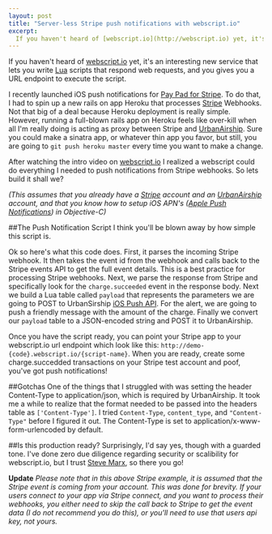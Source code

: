 ```yaml
---
layout: post
title: "Server-less Stripe push notifications with webscript.io"
excerpt:
  If you haven't heard of [webscript.io](http://webscript.io) yet, it's an interesting new service that lets you write [Lua](http://www.lua.org/about.html) scripts that respond web requests, and gives you a URL endpoint to execute the script.
---
```


If you haven't heard of [webscript.io](http://webscript.io) yet, it's an interesting new service that lets you write [Lua](http://www.lua.org/about.html) scripts that respond web requests, and you gives you a URL endpoint to execute the script.

I recently launched iOS push notifications for [Pay Pad for Stripe](http://www.pay-pad.com). To do that, I had to spin up a new rails on app Heroku that processes [Stripe](http://www.stripe.com) Webhooks. Not that big of a deal because Heroku deployment is really simple. However, running a full-blown rails app on Heroku feels like over-kill when all I'm really doing is acting as proxy between Stripe and [UrbanAirship](http://urbanairship.com/). Sure you could make a sinatra app, or whatever thin app you favor, but still, you are going to `git push heroku master` every time you want to make a change.

After watching the intro video on [webscript.io](http://webscript.io) I realized a webscript could do everything I needed to push notifications from Stripe webhooks. So lets build it shall we?

*(This assumes that you already have a [Stripe](http://www.stripe.com) account and an [UrbanAirship](http://urbanairship.com/) account, and that you know how to setup iOS APN's ([Apple Push Notifications](http://developer.apple.com/library/mac/#documentation/NetworkingInternet/Conceptual/RemoteNotificationsPG/ApplePushService/ApplePushService.html)) in Objective-C)*

##The Push Notification Script
I think you'll be blown away by how simple this script is.

<script src="https://gist.github.com/4101151.js"> </script>

Ok so here's what this code does. First, it parses the incoming Stripe webhook. It then takes the event id from the webhook and calls back to the Stripe events API to get the full event details. This is a best practice for processing Stripe webhooks. Next, we parse the response from Stripe and specifically look for the `charge.succeeded` event in the response body. Next we build a Lua table called `payload` that represents the parameters we are going to POST to UrbanSirship [iOS Push API](https://docs.urbanairship.com/display/DOCS/Server:+iOS+Push+API). For the alert, we are going to push a friendly message with the amount of the charge. Finally we convert our `payload` table to a JSON-encoded string and POST it to UrbanAirship.

Once you have the script ready, you can point your Stripe app to your webscript.io url endpoint which look like this: `http://demo-{code}.webscript.io/{script-name}`. When you are ready, create some charge.succedded transactions on your Stripe test account and poof, you've got push notifications!

##Gotchas
One of the things that I struggled with was setting the header Content-Type to application/json, which is required by UrbanAirship. It took me a while to realize that the format needed to be passed into the headers table as `['Content-Type']`. I tried `Content-Type`, `content_type`, and `"Content-Type"` before I figured it out. The Content-Type is set to application/x-www-form-urlencoded by default.

##Is this production ready?
Surprisingly, I'd say yes, though with a guarded tone. I've done zero due diligence regarding security or scalibility for webscript.io, but I trust [Steve Marx](https://twitter.com/smarx), so there you go!

**Update**
*Please note that in this above Stripe example, it is assumed that the Stripe event is coming from your account. This was done for brevity. If your users connect to your app via Stripe connect, and you want to process their webhooks, you either need to skip the call back to Stripe to get the event data (I do not recommend you do this), or you'll need to use that users api key, not yours.*
